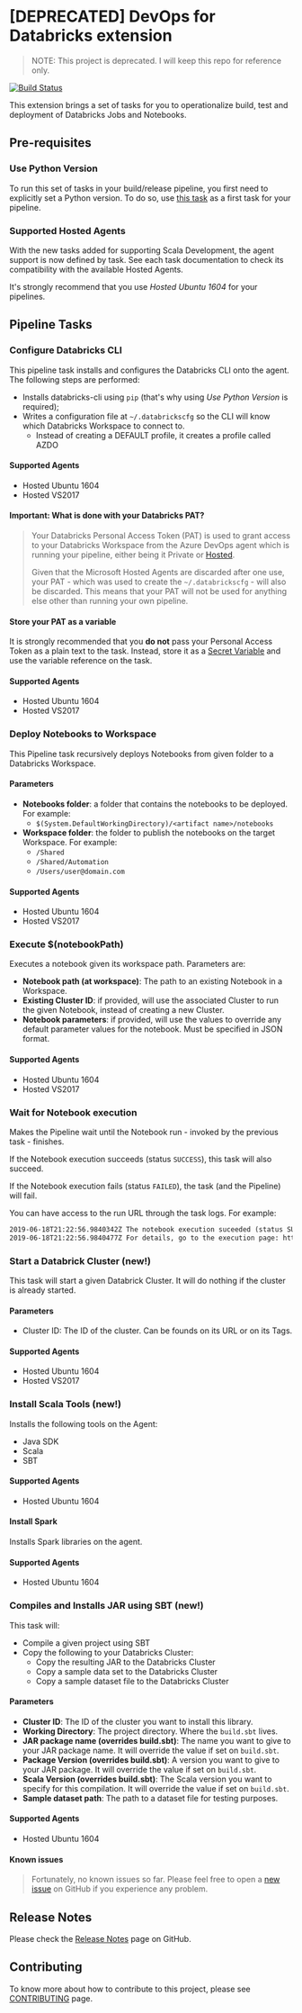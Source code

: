 # [DEPRECATED] DevOps for Databricks extension

> NOTE: This project is deprecated. I will keep this repo for reference only.

[![Build Status](https://dev.azure.com/serradas-msft/DevOps%20for%20Databricks/_apis/build/status/azdo-databricks-CI?branchName=master)](https://dev.azure.com/serradas-msft/DevOps%20for%20Databricks/_build/latest?definitionId=61&branchName=master)

This extension brings a set of tasks for you to operationalize build, test
and deployment of Databricks Jobs and Notebooks.

## Pre-requisites

### Use Python Version

To run this set of tasks in your build/release pipeline, you first need to
explicitly set a Python version. To do so, use
[this task](https://docs.microsoft.com/en-us/azure/devops/pipelines/tasks/tool/use-python-version?view=azure-devops)
as a first task for your pipeline.

### Supported Hosted Agents

With the new tasks added for supporting Scala Development, the agent support
is now defined by task. See each task documentation to check
its compatibility with the available Hosted Agents.

It's strongly recommend that you use *Hosted Ubuntu 1604* for your pipelines.

## Pipeline Tasks

### Configure Databricks CLI

This pipeline task installs and configures the Databricks CLI onto the agent.
The following steps are performed:

- Installs databricks-cli using `pip` (that's why using _Use
Python Version_ is required);
- Writes a configuration file at `~/.databrickscfg` so the CLI will know which
Databricks Workspace to connect to.
  - Instead of creating a DEFAULT profile, it creates a profile called AZDO

#### Supported Agents

- Hosted Ubuntu 1604
- Hosted VS2017

#### Important: What is done with your Databricks PAT?

> Your Databricks Personal Access Token (PAT) is used to grant access to your
> Databricks Workspace from the Azure DevOps agent which is running your
> pipeline, either being it Private or
> [Hosted](https://docs.microsoft.com/en-us/azure/devops/pipelines/agents/hosted?view=azure-devops).
>
> Given that the Microsoft Hosted Agents are discarded after one use, your PAT -
> which was used to create the `~/.databrickscfg` - will also be discarded.
> This means that your PAT will not be used for anything else other than
> running your own pipeline.

#### Store your PAT as a variable

It is strongly recommended that you **do not** pass your Personal Access Token
as a plain text to the task. Instead, store it as a
[Secret Variable](https://docs.microsoft.com/en-us/azure/devops/pipelines/process/variables?view=azure-devops&tabs=yaml%2Cbatch#secret-variables)
and use the variable reference on the task.

#### Supported Agents

- Hosted Ubuntu 1604
- Hosted VS2017

### Deploy Notebooks to Workspace

This Pipeline task recursively deploys Notebooks from given folder to a Databricks Workspace.

#### Parameters

- **Notebooks folder**: a folder that contains the notebooks to be deployed. For example:
  - `$(System.DefaultWorkingDirectory)/<artifact name>/notebooks`
- **Workspace folder**: the folder to publish the notebooks on the
target Workspace. For example:
  - `/Shared`
  - `/Shared/Automation`
  - `/Users/user@domain.com`

#### Supported Agents

- Hosted Ubuntu 1604
- Hosted VS2017

### Execute $(notebookPath)

Executes a notebook given its workspace path. Parameters are:

- **Notebook path (at workspace)**: The path to an existing Notebook in a Workspace.
- **Existing Cluster ID**: if provided, will use the associated Cluster to run
the given Notebook, instead of creating a new Cluster.
- **Notebook parameters**: if provided, will use the values to override any
default parameter values for the notebook. Must be specified in JSON format.

#### Supported Agents

- Hosted Ubuntu 1604
- Hosted VS2017

### Wait for Notebook execution

Makes the Pipeline wait until the Notebook run - invoked by the previous task - finishes.

If the Notebook execution succeeds (status `SUCCESS`), this task will also succeed.

If the Notebook execution fails (status `FAILED`), the task (and the Pipeline) will fail.

You can have access to the run URL through the task logs. For example:

```html
2019-06-18T21:22:56.9840342Z The notebook execution suceeded (status SUCCESS)
2019-06-18T21:22:56.9840477Z For details, go to the execution page: https://<region>.azuredatabricks.net/?o=<organization-id>#job/<run-id>/run/1
```

### Start a Databrick Cluster (new!)

This task will start a given Databrick Cluster. It will do nothing if
the cluster is already started.

#### Parameters

- Cluster ID: The ID of the cluster. Can be founds on its URL or on its Tags.

#### Supported Agents

- Hosted Ubuntu 1604
- Hosted VS2017

### Install Scala Tools (new!)

Installs the following tools on the Agent:

- Java SDK
- Scala
- SBT

#### Supported Agents

- Hosted Ubuntu 1604

#### Install Spark

Installs Spark libraries on the agent.

#### Supported Agents

- Hosted Ubuntu 1604

### Compiles and Installs JAR using SBT (new!)

This task will:

- Compile a given project using SBT
- Copy the following to your Databricks Cluster:
  - Copy the resulting JAR to the Databricks Cluster
  - Copy a sample data set to the Databricks Cluster
  - Copy a sample dataset file to the Databricks Cluster

#### Parameters

- **Cluster ID**: The ID of the cluster you want to install this library.
- **Working Directory**: The project directory. Where the `build.sbt` lives.
- **JAR package name (overrides build.sbt)**: The name you want to give to your
JAR package name. It will override the value if set on `build.sbt`.
- **Package Version (overrides build.sbt)**: A version you want to give to your
JAR package. It will override the value if set on `build.sbt`.
- **Scala Version (overrides build.sbt)**: The Scala version you want to
specify for this compilation. It will override the value if set on `build.sbt`.
- **Sample dataset path**: The path to a dataset file for testing purposes.

#### Supported Agents

- Hosted Ubuntu 1604

#### Known issues

> Fortunately, no known issues so far. Please feel free to open a
> [new issue](https://github.com/microsoft/azdo-databricks/issues)
> on GitHub if you experience any problem.

## Release Notes

Please check the [Release Notes](https://github.com/microsoft/azdo-databricks/blob/master/docs/RELEASENOTES.md)
page on GitHub.

## Contributing

To know more about how to contribute to this project, please see
[CONTRIBUTING](https://github.com/microsoft/azdo-databricks/blob/master/CONTRIBUTING.md) page.
